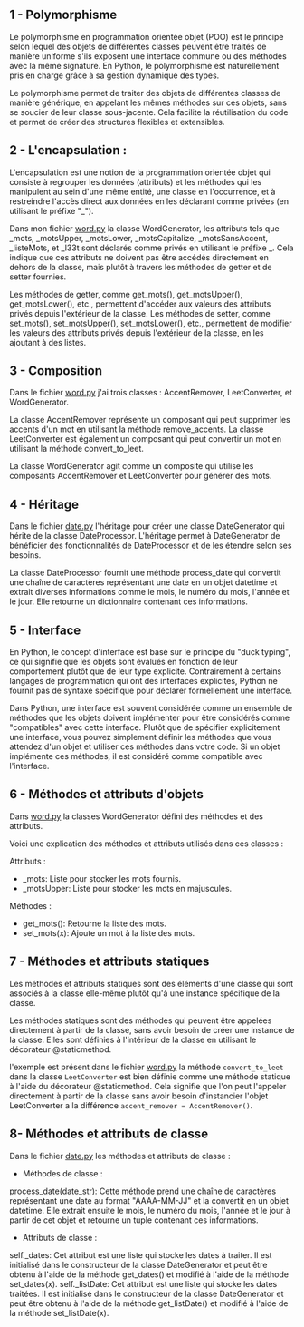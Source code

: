 ## 1 - Polymorphisme
Le polymorphisme en programmation orientée objet (POO) est le principe selon lequel des objets de différentes classes peuvent être traités de manière uniforme s'ils exposent une interface commune ou des méthodes avec la même signature. En Python, le polymorphisme est naturellement pris en charge grâce à sa gestion dynamique des types.

Le polymorphisme permet de traiter des objets de différentes classes de manière générique, en appelant les mêmes méthodes sur ces objets, sans se soucier de leur classe sous-jacente. Cela facilite la réutilisation du code et permet de créer des structures flexibles et extensibles.

## 2 - L'encapsulation :
L'encapsulation est une notion de la programmation orientée objet qui consiste à regrouper les données (attributs) et les méthodes qui les manipulent au sein d'une même entité, une classe en l'occurrence, et à restreindre l'accès direct aux données en les déclarant comme privées (en utilisant le préfixe "_").

Dans mon fichier [word.py](word.py) la classe WordGenerator, les attributs tels que _mots, _motsUpper, _motsLower, _motsCapitalize, _motsSansAccent, _listeMots, et _l33t sont déclarés comme privés en utilisant le préfixe _. Cela indique que ces attributs ne doivent pas être accédés directement en dehors de la classe, mais plutôt à travers les méthodes de getter et de setter fournies.

Les méthodes de getter, comme get_mots(), get_motsUpper(), get_motsLower(), etc., permettent d'accéder aux valeurs des attributs privés depuis l'extérieur de la classe. Les méthodes de setter, comme set_mots(), set_motsUpper(), set_motsLower(), etc., permettent de modifier les valeurs des attributs privés depuis l'extérieur de la classe, en les ajoutant à des listes.

## 3 - Composition

Dans le fichier [word.py](word.py) j'ai trois classes : AccentRemover, LeetConverter, et WordGenerator.

La classe AccentRemover représente un composant qui peut supprimer les accents d'un mot en utilisant la méthode remove_accents. La classe LeetConverter est également un composant qui peut convertir un mot en utilisant la méthode convert_to_leet. 

La classe WordGenerator agit comme un composite qui utilise les composants AccentRemover et LeetConverter pour générer des mots.

## 4 - Héritage

Dans le fichier [date.py](date.py) l'héritage pour créer une classe DateGenerator qui hérite de la classe DateProcessor. L'héritage permet à DateGenerator de bénéficier des fonctionnalités de DateProcessor et de les étendre selon ses besoins.

La classe DateProcessor fournit une méthode process_date qui convertit une chaîne de caractères représentant une date en un objet datetime et extrait diverses informations comme le mois, le numéro du mois, l'année et le jour. Elle retourne un dictionnaire contenant ces informations.

## 5 - Interface

En Python, le concept d'interface est basé sur le principe du "duck typing", ce qui signifie que les objets sont évalués en fonction de leur comportement plutôt que de leur type explicite. Contrairement à certains langages de programmation qui ont des interfaces explicites, Python ne fournit pas de syntaxe spécifique pour déclarer formellement une interface.

Dans Python, une interface est souvent considérée comme un ensemble de méthodes que les objets doivent implémenter pour être considérés comme "compatibles" avec cette interface. Plutôt que de spécifier explicitement une interface, vous pouvez simplement définir les méthodes que vous attendez d'un objet et utiliser ces méthodes dans votre code. Si un objet implémente ces méthodes, il est considéré comme compatible avec l'interface.

## 6 - Méthodes et attributs d'objets

Dans [word.py](word.py) la classes WordGenerator défini des méthodes et des attributs. 

Voici une explication des méthodes et attributs utilisés dans ces classes :

Attributs :

- _mots: Liste pour stocker les mots fournis.
- _motsUpper: Liste pour stocker les mots en majuscules.

Méthodes :

- get_mots(): Retourne la liste des mots.
- set_mots(x): Ajoute un mot à la liste des mots.

## 7 - Méthodes et attributs statiques

Les méthodes et attributs statiques sont des éléments d'une classe qui sont associés à la classe elle-même plutôt qu'à une instance spécifique de la classe.

Les méthodes statiques sont des méthodes qui peuvent être appelées directement à partir de la classe, sans avoir besoin de créer une instance de la classe. Elles sont définies à l'intérieur de la classe en utilisant le décorateur @staticmethod.

l'exemple est présent dans le fichier [word.py](word.py) la méthode `convert_to_leet` dans la classe `LeetConverter` est bien définie comme une méthode statique à l'aide du décorateur @staticmethod. Cela signifie que l'on peut l'appeler directement à partir de la classe sans avoir besoin d'instancier l'objet LeetConverter a la différence `accent_remover = AccentRemover()`. 

## 8- Méthodes et attributs de classe

Dans le fichier [date.py](date.py) les méthodes et attributs de classe :

- Méthodes de classe :

process_date(date_str): Cette méthode prend une chaîne de caractères représentant une date au format "AAAA-MM-JJ" et la convertit en un objet datetime. Elle extrait ensuite le mois, le numéro du mois, l'année et le jour à partir de cet objet et retourne un tuple contenant ces informations.

- Attributs de classe :

self._dates: Cet attribut est une liste qui stocke les dates à traiter. Il est initialisé dans le constructeur de la classe DateGenerator et peut être obtenu à l'aide de la méthode get_dates() et modifié à l'aide de la méthode set_dates(x).
self._listDate: Cet attribut est une liste qui stocke les dates traitées. Il est initialisé dans le constructeur de la classe DateGenerator et peut être obtenu à l'aide de la méthode get_listDate() et modifié à l'aide de la méthode set_listDate(x).
